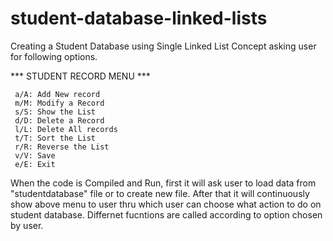 # student-database-linked-lists

Creating a Student Database using Single Linked List Concept asking user for following options.

*** STUDENT RECORD MENU ***
```
 a/A: Add New record
 m/M: Modify a Record
 s/S: Show the List
 d/D: Delete a Record
 l/L: Delete All records
 t/T: Sort the List
 r/R: Reverse the List
 v/V: Save
 e/E: Exit
```
When the code is Compiled and Run, first it will ask user to load data from "studentdatabase" file or to create new file. After that it will continuously show above menu to user thru which user can choose what action to do on student database. Differnet fucntions are called according to option chosen by user.
